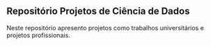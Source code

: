 ## Repositório Projetos de Ciência de Dados

Neste repositório apresento projetos como trabalhos universitários e projetos profissionais.
